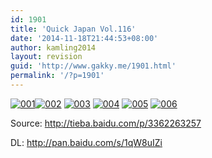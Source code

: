 ```yaml
---
id: 1901
title: 'Quick Japan Vol.116'
date: '2014-11-18T21:44:53+08:00'
author: kamling2014
layout: revision
guid: 'http://www.gakky.me/1901.html'
permalink: '/?p=1901'
---
```


[![001](http://www.yui-aragaki.org/wp-content/uploads/2014/11/0014.jpg)](http://www.yui-aragaki.org/wp-content/uploads/2014/11/0014.jpg)[![002](http://www.yui-aragaki.org/wp-content/uploads/2014/11/0024.jpg)](http://www.yui-aragaki.org/wp-content/uploads/2014/11/0024.jpg) [![003](http://www.yui-aragaki.org/wp-content/uploads/2014/11/0033.jpg)](http://www.yui-aragaki.org/wp-content/uploads/2014/11/0033.jpg) [![004](http://www.yui-aragaki.org/wp-content/uploads/2014/11/0041.jpg)](http://www.yui-aragaki.org/wp-content/uploads/2014/11/0041.jpg) [![005](http://www.yui-aragaki.org/wp-content/uploads/2014/11/0051.jpg)](http://www.yui-aragaki.org/wp-content/uploads/2014/11/0051.jpg) [![006](http://www.yui-aragaki.org/wp-content/uploads/2014/11/0061.jpg)](http://www.yui-aragaki.org/wp-content/uploads/2014/11/0061.jpg)

Source: <http://tieba.baidu.com/p/3362263257>

DL: <http://pan.baidu.com/s/1qW8uIZi>